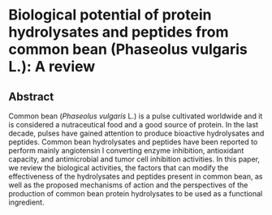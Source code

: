 # Biological potential of protein hydrolysates and peptides from common bean (Phaseolus vulgaris L.): A review

## Abstract

Common bean (_Phaseolus vulgaris_ L.) is a pulse cultivated worldwide and it is considered a nutraceutical food and a good source of protein. In the last decade, pulses have gained attention to produce bioactive hydrolysates and peptides. Common bean hydrolysates and peptides have been reported to perform mainly angiotensin I converting enzyme inhibition, antioxidant capacity, and antimicrobial and tumor cell inhibition activities. In this paper, we review the biological activities, the factors that can modify the effectiveness of the hydrolysates and peptides present in common bean, as well as the proposed mechanisms of action and the perspectives of the production of common bean protein hydrolysates to be used as a functional ingredient.